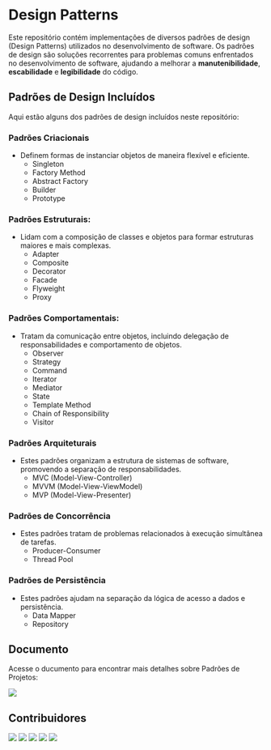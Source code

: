 # Design Patterns
Este repositório contém implementações de diversos padrões de design (Design Patterns) utilizados no desenvolvimento de software. Os padrões de design são soluções recorrentes para problemas comuns enfrentados no desenvolvimento de software, ajudando a melhorar a <b>manutenibilidade</b>, <b>escabilidade</b> e <b>legibilidade</b> do código.

## Padrões de Design Incluídos
Aqui estão alguns dos padrões de design incluídos neste repositório:

### Padrões Criacionais
* Definem formas de instanciar objetos de maneira flexível e eficiente.
  * Singleton
  * Factory Method
  * Abstract Factory
  * Builder
  * Prototype

### Padrões Estruturais: 
* Lidam com a composição de classes e objetos para formar estruturas maiores e mais complexas.
  * Adapter
  * Composite
  * Decorator
  * Facade
  * Flyweight
  * Proxy
    
### Padrões Comportamentais: 
* Tratam da comunicação entre objetos, incluindo delegação de responsabilidades e comportamento de objetos.
  * Observer
  * Strategy
  * Command
  * Iterator
  * Mediator
  * State
  * Template Method
  * Chain of Responsibility
  * Visitor

### Padrões Arquiteturais
* Estes padrões organizam a estrutura de sistemas de software, promovendo a separação de responsabilidades.
  * MVC (Model-View-Controller)
  * MVVM (Model-View-ViewModel)
  * MVP (Model-View-Presenter)

### Padrões de Concorrência
* Estes padrões tratam de problemas relacionados à execução simultânea de tarefas.
  * Producer-Consumer
  * Thread Pool
 
### Padrões de Persistência
* Estes padrões ajudam na separação da lógica de acesso a dados e persistência.
  * Data Mapper
  * Repository
## Documento 
Acesse o ducumento para encontrar mais detalhes sobre Padrões de Projetos:
<p align="left"> 
<a href="">
   <img src="https://img.shields.io/badge/Documento%20Padrões%20de%20Projetos-1f7cbf?style=for-the-badge&logoColor=white" /></a>
</p>

## Contribuidores
<p align="left"> 
   <a href="https://github.com/anaricetti-c">
   <img src="https://img.shields.io/badge/Ana%20Ricetti-010559?style=for-the-badge&logo=github&logoColor=white" /></a>
   <a href="https://github.com/Andrielmarafigo">
   <img src="https://img.shields.io/badge/Andriel%20Marafigo-010559?style=for-the-badge&logo=github&logoColor=white" /></a>
   <a href="https://github.com/israelvictorde">
   <img src="https://img.shields.io/badge/Israel%20Victor-010559?style=for-the-badge&logo=github&logoColor=white" /></a>
   <a href="https://github.com/StelaDavidSteiner">
   <img src="https://img.shields.io/badge/Stela%20Steiner-010559?style=for-the-badge&logo=github&logoColor=white" /></a>
   <a href="https://github.com/YasminTrembulack">
   <img src="https://img.shields.io/badge/Yasmin%20Trembulack-010559?style=for-the-badge&logo=github&logoColor=white" /></a>
</p>
